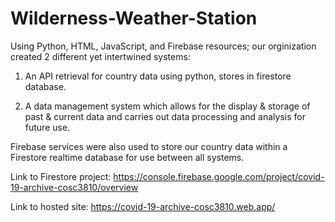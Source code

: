 # Wilderness-Weather-Station
Using Python, HTML, JavaScript, and Firebase resources; our orginization created 2 different yet intertwined systems: 

1) An API retrieval for country data using python, stores in firestore database.

2) A data management system which allows for the display & storage of past & current data and carries out data processing and analysis for future use. 


Firebase services were also used to store our country data within a Firestore realtime database for use between all systems. 

Link to Firestore project: https://console.firebase.google.com/project/covid-19-archive-cosc3810/overview

Link to hosted site: https://covid-19-archive-cosc3810.web.app/
